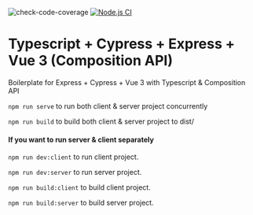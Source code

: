 ![check-code-coverage](https://img.shields.io/badge/code--coverage-99.15%25-brightgreen) [![Node.js CI](https://github.com/SebastienLeonce/ts-express-vue3/actions/workflows/node.js.yml/badge.svg)](https://github.com/SebastienLeonce/ts-express-vue3/actions/workflows/node.js.yml)
# Typescript + Cypress + Express + Vue 3 (Composition API)
Boilerplate for Express + Cypress + Vue 3 with Typescript & Composition API

`npm run serve` to run both client & server project concurrently 
 
`npm run build` to build both client & server project to dist/

#### If you want to run server & client separately 
 
`npm run dev:client` to run client project. 
 
`npm run dev:server` to run server project.  
  
  
`npm run build:client` to build client project.  
 
`npm run build:server` to build server project. 

